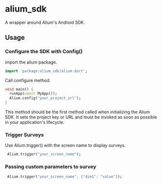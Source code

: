 # alium_sdk

A wrapper around Alium's Android SDK.

## Usage

### Configure the SDK with Config()

import the alium package.

```dart
import 'package:alium_sdk/alium.dart';
```

Call configure method.

```dart
void main() {
  runApp(const MyApp());
  Alium.config("your_project_url");
}
```

This method should be the first method called when initializing the Alium SDK. It sets the project key or URL and must be invoked as soon as possible in your application's lifecycle.

### Trigger Surveys

Use Alium.trigger() with the screen name to display surveys.

```dart
 Alium.trigger("your_screen_name");
```

### Passing custom parameters to survey

```dart
 Alium.trigger("your_screen_name", {"dim1": "value"});
```
